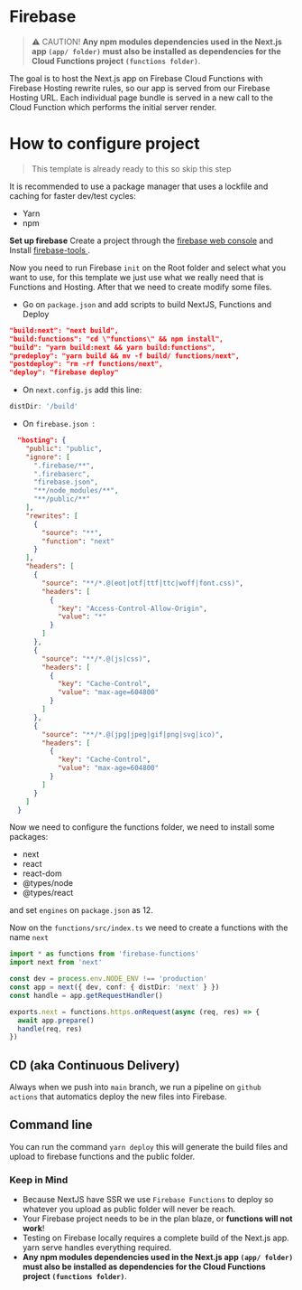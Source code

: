 # Firebase

> ⚠️ CAUTION! **Any npm modules dependencies used in the Next.js app `(app/ folder)` must also be installed as dependencies for the
 Cloud Functions project `(functions folder)`**.

The goal is to host the Next.js app on Firebase Cloud Functions with Firebase Hosting rewrite rules, so our app is
 served from our Firebase Hosting URL. Each individual page bundle is served in a new call to the Cloud Function
  which performs the initial server render.

# How to configure project
> This template is already ready to this so skip this step

It is recommended to use a package manager that uses a lockfile and caching for faster dev/test cycles:

- Yarn
- npm

**Set up firebase**
Create a project through the [firebase web console](https://console.firebase.google.com/) and Install [firebase-tools
](https://www.npmjs.com/package/firebase-tools).

Now you need to run Firebase `init` on the Root folder and select what you want to use, for this template we just use
 what we really need that is Functions and Hosting. After that we need to create modify some files.

- Go on `package.json` and add scripts to build NextJS, Functions and Deploy
```json
"build:next": "next build",
"build:functions": "cd \"functions\" && npm install",
"build": "yarn build:next && yarn build:functions",
"predeploy": "yarn build && mv -f build/ functions/next",
"postdeploy": "rm -rf functions/next",
"deploy": "firebase deploy"
```

- On `next.config.js` add this line:
```js
distDir: '/build'
```

- On `firebase.json `:
```json
  "hosting": {
    "public": "public",
    "ignore": [
      ".firebase/**",
      ".firebaserc",
      "firebase.json",
      "**/node_modules/**",
      "**/public/**"
    ],
    "rewrites": [
      {
        "source": "**",
        "function": "next"
      }
    ],
    "headers": [
      {
        "source": "**/*.@(eot|otf|ttf|ttc|woff|font.css)",
        "headers": [
          {
            "key": "Access-Control-Allow-Origin",
            "value": "*"
          }
        ]
      },
      {
        "source": "**/*.@(js|css)",
        "headers": [
          {
            "key": "Cache-Control",
            "value": "max-age=604800"
          }
        ]
      },
      {
        "source": "**/*.@(jpg|jpeg|gif|png|svg|ico)",
        "headers": [
          {
            "key": "Cache-Control",
            "value": "max-age=604800"
          }
        ]
      }
    ]
  }
```

Now we need to configure the functions folder, we need to install some packages:

- next
- react
- react-dom
- @types/node
- @types/react

and set `engines` on `package.json` as 12.

Now on the `functions/src/index.ts` we need to create a functions with the name `next`

```ts
import * as functions from 'firebase-functions'
import next from 'next'

const dev = process.env.NODE_ENV !== 'production'
const app = next({ dev, conf: { distDir: 'next' } })
const handle = app.getRequestHandler()

exports.next = functions.https.onRequest(async (req, res) => {
  await app.prepare()
  handle(req, res)
})
```

## CD (aka Continuous Delivery)

Always when we push into `main` branch, we run a pipeline on `github actions` that automatics deploy
  the new files into Firebase.

## Command line

You can run the command `yarn deploy` this will generate the build files and upload to firebase functions and the
  public folder.

### Keep in Mind

- Because NextJS have SSR we use `Firebase Functions` to deploy so whatever you upload as public folder will never be
 reach.
- Your Firebase project needs to be in the plan blaze, or **functions will not work**!
- Testing on Firebase locally requires a complete build of the Next.js app. yarn serve handles everything required.
- **Any npm modules dependencies used in the Next.js app `(app/ folder)` must also be installed as dependencies for the
 Cloud Functions project `(functions folder)`**.


